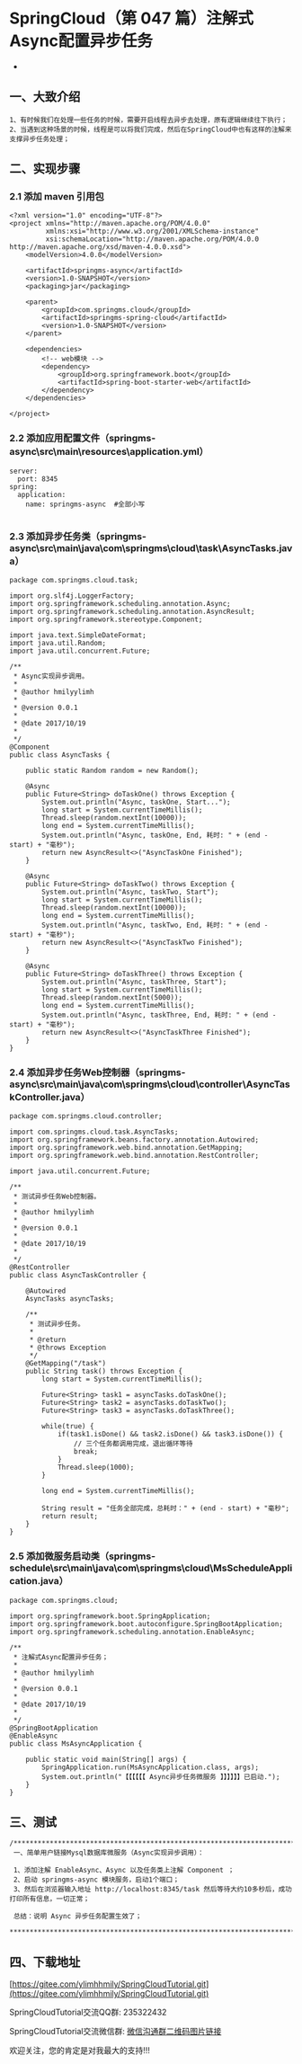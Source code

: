 # SpringCloud（第 047 篇）注解式Async配置异步任务
-

## 一、大致介绍

``` 
1、有时候我们在处理一些任务的时候，需要开启线程去异步去处理，原有逻辑继续往下执行；
2、当遇到这种场景的时候，线程是可以将我们完成，然后在SpringCloud中也有这样的注解来支撑异步任务处理；
```

## 二、实现步骤

### 2.1 添加 maven 引用包
``` 
<?xml version="1.0" encoding="UTF-8"?>
<project xmlns="http://maven.apache.org/POM/4.0.0"
         xmlns:xsi="http://www.w3.org/2001/XMLSchema-instance"
         xsi:schemaLocation="http://maven.apache.org/POM/4.0.0 http://maven.apache.org/xsd/maven-4.0.0.xsd">
    <modelVersion>4.0.0</modelVersion>

	<artifactId>springms-async</artifactId>
    <version>1.0-SNAPSHOT</version>
    <packaging>jar</packaging>
	
    <parent>
        <groupId>com.springms.cloud</groupId>
        <artifactId>springms-spring-cloud</artifactId>
        <version>1.0-SNAPSHOT</version>
    </parent>
	
	<dependencies>
        <!-- web模块 -->
        <dependency>
            <groupId>org.springframework.boot</groupId>
            <artifactId>spring-boot-starter-web</artifactId>
        </dependency>
    </dependencies>

</project>

```


### 2.2 添加应用配置文件（springms-async\src\main\resources\application.yml）
``` 
server:
  port: 8345
spring:
  application:
    name: springms-async  #全部小写


```


### 2.3 添加异步任务类（springms-async\src\main\java\com\springms\cloud\task\AsyncTasks.java）
``` 
package com.springms.cloud.task;

import org.slf4j.LoggerFactory;
import org.springframework.scheduling.annotation.Async;
import org.springframework.scheduling.annotation.AsyncResult;
import org.springframework.stereotype.Component;

import java.text.SimpleDateFormat;
import java.util.Random;
import java.util.concurrent.Future;

/**
 * Async实现异步调用。
 *
 * @author hmilyylimh
 *
 * @version 0.0.1
 *
 * @date 2017/10/19
 *
 */
@Component
public class AsyncTasks {

    public static Random random = new Random();

    @Async
    public Future<String> doTaskOne() throws Exception {
        System.out.println("Async, taskOne, Start...");
        long start = System.currentTimeMillis();
        Thread.sleep(random.nextInt(10000));
        long end = System.currentTimeMillis();
        System.out.println("Async, taskOne, End, 耗时: " + (end - start) + "毫秒");
        return new AsyncResult<>("AsyncTaskOne Finished");
    }

    @Async
    public Future<String> doTaskTwo() throws Exception {
        System.out.println("Async, taskTwo, Start");
        long start = System.currentTimeMillis();
        Thread.sleep(random.nextInt(10000));
        long end = System.currentTimeMillis();
        System.out.println("Async, taskTwo, End, 耗时: " + (end - start) + "毫秒");
        return new AsyncResult<>("AsyncTaskTwo Finished");
    }

    @Async
    public Future<String> doTaskThree() throws Exception {
        System.out.println("Async, taskThree, Start");
        long start = System.currentTimeMillis();
        Thread.sleep(random.nextInt(5000));
        long end = System.currentTimeMillis();
        System.out.println("Async, taskThree, End, 耗时: " + (end - start) + "毫秒");
        return new AsyncResult<>("AsyncTaskThree Finished");
    }
}
```

### 2.4 添加异步任务Web控制器（springms-async\src\main\java\com\springms\cloud\controller\AsyncTaskController.java）
``` 
package com.springms.cloud.controller;

import com.springms.cloud.task.AsyncTasks;
import org.springframework.beans.factory.annotation.Autowired;
import org.springframework.web.bind.annotation.GetMapping;
import org.springframework.web.bind.annotation.RestController;

import java.util.concurrent.Future;

/**
 * 测试异步任务Web控制器。
 *
 * @author hmilyylimh
 *
 * @version 0.0.1
 *
 * @date 2017/10/19
 *
 */
@RestController
public class AsyncTaskController {

    @Autowired
    AsyncTasks asyncTasks;

    /**
     * 测试异步任务。
     *
     * @return
     * @throws Exception
     */
    @GetMapping("/task")
    public String task() throws Exception {
        long start = System.currentTimeMillis();

        Future<String> task1 = asyncTasks.doTaskOne();
        Future<String> task2 = asyncTasks.doTaskTwo();
        Future<String> task3 = asyncTasks.doTaskThree();

        while(true) {
            if(task1.isDone() && task2.isDone() && task3.isDone()) {
                // 三个任务都调用完成，退出循环等待
                break;
            }
            Thread.sleep(1000);
        }

        long end = System.currentTimeMillis();

        String result = "任务全部完成，总耗时：" + (end - start) + "毫秒";
        return result;
    }
}
``` 

### 2.5 添加微服务启动类（springms-schedule\src\main\java\com\springms\cloud\MsScheduleApplication.java）
``` 
package com.springms.cloud;

import org.springframework.boot.SpringApplication;
import org.springframework.boot.autoconfigure.SpringBootApplication;
import org.springframework.scheduling.annotation.EnableAsync;

/**
 * 注解式Async配置异步任务；
 *
 * @author hmilyylimh
 *
 * @version 0.0.1
 *
 * @date 2017/10/19
 *
 */
@SpringBootApplication
@EnableAsync
public class MsAsyncApplication {

	public static void main(String[] args) {
		SpringApplication.run(MsAsyncApplication.class, args);
		System.out.println("【【【【【【 Async异步任务微服务 】】】】】】已启动.");
	}
}
```



## 三、测试

``` 
/****************************************************************************************
 一、简单用户链接Mysql数据库微服务（Async实现异步调用）：

 1、添加注解 EnableAsync、Async 以及任务类上注解 Component ；
 2、启动 springms-async 模块服务，启动1个端口；
 3、然后在浏览器输入地址 http://localhost:8345/task 然后等待大约10多秒后，成功打印所有信息，一切正常；

 总结：说明 Async 异步任务配置生效了；
 ****************************************************************************************/
```




## 四、下载地址

[https://gitee.com/ylimhhmily/SpringCloudTutorial.git](https://gitee.com/ylimhhmily/SpringCloudTutorial.git)

SpringCloudTutorial交流QQ群: 235322432

SpringCloudTutorial交流微信群: [微信沟通群二维码图片链接](https://gitee.com/ylimhhmily/SpringCloudTutorial/blob/master/doc/qrcode/SpringCloudWeixinQrcode.png)

欢迎关注，您的肯定是对我最大的支持!!!





























